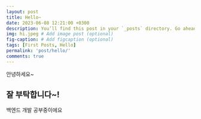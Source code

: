 ```yaml
---
layout: post
title: Hello~
date: 2023-06-08 12:21:00 +0300
description: You’ll find this post in your `_posts` directory. Go ahead and edit it and re-build the site to see your changes. # Add post description (optional)
img: hi.jpeg # Add image post (optional)
fig-caption: # Add figcaption (optional)
tags: [First Posts, Hello]
permalink: 'post/hello/'
comments: true
---
```

안녕하세요~

## 잘 부탁합니다~!
백엔드 개발 공부중이에요